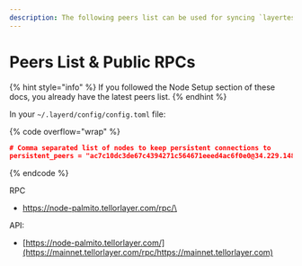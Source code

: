 ```yaml
---
description: The following peers list can be used for syncing `layertest-4`
---
```


# Peers List & Public RPCs

{% hint style="info" %}
If you followed the Node Setup section of these docs, you already have the latest peers list.
{% endhint %}

In your `~/.layerd/config/config.toml` file:

{% code overflow="wrap" %}
```json
# Comma separated list of nodes to keep persistent connections to
persistent_peers = "ac7c10dc3de67c4394271c564671eeed4ac6f0e0@34.229.148.107:26656,8d19cdf430e491d6d6106863c4c466b75a17088a@54.153.125.203:26656,c7b175a5bafb35176cdcba3027e764a0dbd0811c@34.219.95.82:26656,05105e8bb28e8c5ace1cecacefb8d4efb0338ec6@18.218.114.74:26656,705f6154c6c6aeb0ba36c8b53639a5daa1b186f6@3.80.39.230:26656,1f6522a346209ee99ecb4d3e897d9d97633ae146@3.101.138.30:26656,3822fa2eb0052b36360a7a6e285c18cc92e26215@175.41.188.192:26656"

```
{% endcode %}

RPC

* [https://node-palmito.tellorlayer.com/rpc/\
  ](https://mainnet.tellorlayer.com/rpc/https://mainnet.tellorlayer.com)

API:

* [https://node-palmito.tellorlayer.com/](https://mainnet.tellorlayer.com/rpc/https://mainnet.tellorlayer.com)
